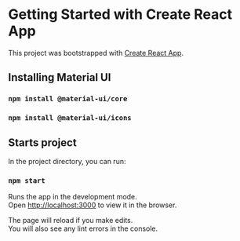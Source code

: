# Getting Started with Create React App

This project was bootstrapped with [Create React App](https://github.com/facebook/create-react-app).

## Installing Material UI
### `npm install @material-ui/core`
### `npm install @material-ui/icons`


## Starts project

In the project directory, you can run:

### `npm start`

Runs the app in the development mode.\
Open [http://localhost:3000](http://localhost:3000) to view it in the browser.

The page will reload if you make edits.\
You will also see any lint errors in the console.

